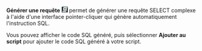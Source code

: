 **Générer une requête** ![""](Images/nsa1692141328702.png) permet de générer une requête SELECT complexe à l'aide d'une interface pointer-cliquer qui génère automatiquement l'instruction SQL.

Vous pouvez afficher le code SQL généré, puis sélectionner **Ajouter au script** pour ajouter le code SQL généré à votre script.
